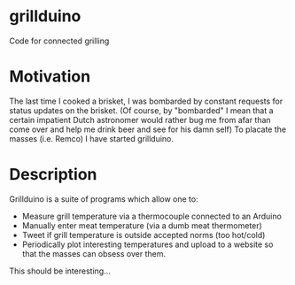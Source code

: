 grillduino
==========

Code for connected grilling

Motivation
==========

The last time I cooked a brisket, I was bombarded by constant requests for status updates on the brisket.  (Of course, by "bombarded" I mean that a certain impatient Dutch astronomer would rather bug me from afar than come over and help me drink beer and see for his damn self)  To placate the masses (i.e. Remco) I have started grillduino.

Description
===========
Grillduino is a suite of programs which allow one to:
* Measure grill temperature via a thermocouple connected to an Arduino
* Manually enter meat temperature (via a dumb meat thermometer)
* Tweet if grill temperature is outside accepted norms (too hot/cold)
* Periodically plot interesting temperatures and upload to a website so that the masses can obsess over them.

This should be interesting...
